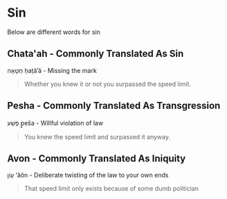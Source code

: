 # Sin

Below are different words for sin

## Chata'ah - Commonly Translated As Sin

חַטָּאָה ḥaṭâ’â - Missing the mark

>   Whether you knew it or not you surpassed the speed limit.

## Pesha - Commonly Translated As Transgression

פֶּשַׁע p̱eša - Willful violation of law

>   You knew the speed limit and surpassed it anyway.

## Avon - Commonly Translated As Iniquity

עָוֹן ‘âôn - Deliberate twisting of the law to your own ends

>   That speed limit only exists because of some dumb politician

